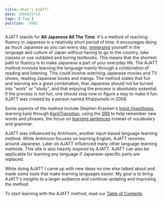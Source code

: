 ```yaml
---
title: What's AJATT?
date: 1666824718
tags: ['faq']
position: -9992
---
```


AJATT stands for **All Japanese All The Time**.
It's a method of reaching fluency in Japanese in a relatively short period of time.
It encourages doing as much Japanese as you can every day,
[immersing](whats-immersion.html) yourself in the language and culture of Japan
without having to go to the country, take classes or use outdated and boring textbooks.
This means that the shortest path to fluency is to make Japanese a part of your everyday life.
The AJATT method involves learning the language
mainly through a combination of reading and listening.
This could involve watching Japanese movies and TV shows,
reading Japanese books and manga.
The method states that fun and learning are a great combination,
that Japanese should not be turned into "work" or "study",
and that enjoying the process is absolutely essential.
If the process is not fun, one should stop now or figure a way to make it fun.
AJATT was created by a person named Khatzumoto in 2006.

Some aspects of the method include
Stephen Krashen's [Input Hypothesis](what-is-comprehensible-input.html),
learning kanji through [KanjiTransition](jp1k-anki-deck.html),
using the [SRS](spaced-repetition.html) to help remember new words and phrases,
the focus on [learning sentences](sentence-mining.html) instead of vocabulary and grammar.

AJATT was influenced by Antimoon,
another input-based language learning method.
While Antimoon focuses on learning English,
AJATT revolves around Japanese.
Later on AJATT influenced many other language learning methods.
This site is also heavily inspired by AJATT.
AJATT can also be applicable for learning any language
if Japanese-specific parts are replaced.

While doing AJATT I came up with new ideas no one else talked about
and made some tools that make learning languages easier.
My goal is to bring AJATT's insights to a larger audience
and continue updating and improving the method.

To start learning with the AJATT method,
read our [Table of Contents](table-of-contents.html).
